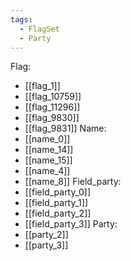 ```yaml
---
tags:
  - FlagSet
  - Party
---
```

Flag:
- [[flag_1]]
- [[flag_10759]]
- [[flag_11296]]
- [[flag_9830]]
- [[flag_9831]]
Name:
- [[name_0]]
- [[name_14]]
- [[name_15]]
- [[name_4]]
- [[name_8]]
Field_party:
- [[field_party_0]]
- [[field_party_1]]
- [[field_party_2]]
- [[field_party_3]]
Party:
- [[party_2]]
- [[party_3]]
